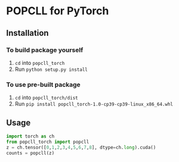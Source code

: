 # POPCLL for PyTorch

## Installation

### To build package yourself

1. `cd` into `popcll_torch`
2. Run `python setup.py install`

### To use pre-built package

1. `cd` into `popcll_torch/dist`
2. Run `pip install popcll_torch-1.0-cp39-cp39-linux_x86_64.whl`


## Usage

```python
import torch as ch
from popcll_torch import popcll
z = ch.tensor([0,1,2,3,4,5,6,7,8], dtype=ch.long).cuda()
counts = popcll(z)
```